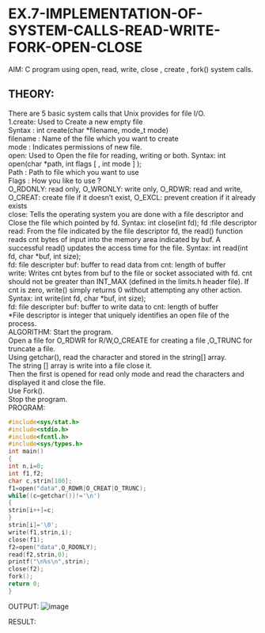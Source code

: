 # EX.7-IMPLEMENTATION-OF-SYSTEM-CALLS-READ-WRITE-FORK-OPEN-CLOSE

AIM:
  C program using open, read, write, close , create , fork() system calls.
## THEORY:
There are 5 basic system calls that Unix provides for file I/O.
<br>
1.create: Used to Create a new empty file
<br>
Syntax : int create(char *filename, mode_t mode)
<br>
filename : Name of the file which you want to create
<br>
mode : Indicates permissions of new file.
<br>
open: Used to Open the file for reading, writing or both. Syntax: int open(char *path, int flags [ , int mode ] );
<br>
Path : Path to file which you want to use
<br>
Flags : How you like to use ?
<br>
O_RDONLY: read only, O_WRONLY: write only, O_RDWR: read and write, O_CREAT: create file if it doesn’t exist, O_EXCL: prevent creation if it already exists
<br>
close: Tells the operating system you are done with a file descriptor and Close the file which pointed by fd. Syntax: int close(int fd); fd :file descriptor
<br>
read: From the file indicated by the file descriptor fd, the read() function reads cnt bytes of input into the memory area indicated by buf. A successful read() updates the access time for the file. Syntax: int read(int fd, char *buf, int size);
<br>
fd: file descripter buf: buffer to read data from cnt: length of buffer
<br>
write: Writes cnt bytes from buf to the file or socket associated with fd. cnt should not be greater than INT_MAX (defined in the limits.h header file). If cnt is zero, write() simply returns 0 without attempting any other action. Syntax: int write(int fd, char *buf, int size);
<br>
fd: file descripter buf: buffer to write data to cnt: length of buffer
<br>
*File descriptor is integer that uniquely identifies an open file of the process.
<br>
ALGORITHM:
   Start the program.
<br>
   Open a file for O_RDWR for R/W,O_CREATE for creating a file ,O_TRUNC for truncate a file.
<br>
   Using getchar(), read the character and stored in the string[] array.
<br>
   The string [] array is write into a file close it.
<br>
   Then the first is opened for read only mode and read the characters and displayed it and close the file.
<br>
   Use Fork().
<br>
   Stop the program.
<br>
PROGRAM:
```C
#include<sys/stat.h> 
#include<stdio.h> 
#include<fcntl.h> 
#include<sys/types.h> 
int main() 
{ 
int n,i=0; 
int f1,f2; 
char c,strin[100]; 
f1=open("data",O_RDWR|O_CREAT|O_TRUNC); 
while((c=getchar())!='\n') 
{ 
strin[i++]=c; 
} 
strin[i]='\0'; 
write(f1,strin,i); 
close(f1); 
f2=open("data",O_RDONLY); 
read(f2,strin,0); 
printf("\n%s\n",strin); 
close(f2); 
fork(); 
return 0; 
}
```

OUTPUT:
![image](https://github.com/praveenst13/EX.7-IMPLEMENTATION-OF-SYSTEM-CALLS-READ-WRITE-FORK-OPEN-CLOSE/assets/118787793/97eff2a6-925a-46ee-a6ea-96486c9f65cb)


RESULT:
